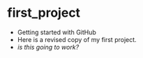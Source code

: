 # first_project
* Getting started with GitHub
* Here is a revised copy of my first project.
* _is this going to work?_

